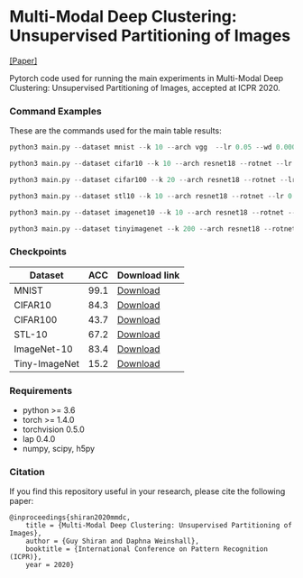 # Multi-Modal Deep Clustering: Unsupervised Partitioning of Images
[[Paper]](https://arxiv.org/abs/1912.02678)

Pytorch code used for running the main experiments in Multi-Modal Deep Clustering: Unsupervised Partitioning of Images, accepted at ICPR 2020.

### Command Examples
These are the commands used for the main table results:
```python
python3 main.py --dataset mnist --k 10 --arch vgg  --lr 0.05 --wd 0.0005 --epochs 50 --lr_decay_epochs 40 --lr_decay_gamma 0.1 --refine_epoch 20 --crop_size 24 20 16 --input_size 32 --rot_degree 25

python3 main.py --dataset cifar10 --k 10 --arch resnet18 --rotnet --lr 0.05 --wd 0.0005 --epochs 400 --lr_decay_epochs 300 --lr_decay_gamma 0.2 --refine_epoch 350 --crop_size 20 --input_size 32 --flip --color_jitter

python3 main.py --dataset cifar100 --k 20 --arch resnet18 --rotnet --lr 0.05 --wd 0.0001 --epochs 400 --lr_decay_epochs 300 --lr_decay_gamma 0.2 --refine_epoch 350 --crop_size 20 --input_size 32 --flip --color_jitter

python3 main.py --dataset stl10 --k 10 --arch resnet18 --rotnet --lr 0.05 --wd 0.0005 --epochs 400 --lr_decay_epochs 300 --lr_decay_gamma 0.2 --refine_epoch 350 --crop_size 64 --input_size 64 --flip --color_jitter

python3 main.py --dataset imagenet10 --k 10 --arch resnet18 --rotnet --lr 0.05 --wd 0.0005 --epochs 400 --lr_decay_epochs 300 --lr_decay_gamma 0.2 --refine_epoch 350 --crop_size 64 --input_size 64 --flip --color_jitter

python3 main.py --dataset tinyimagenet --k 200 --arch resnet18 --rotnet --lr 0.05 --wd 0.0001 --epochs 400 --lr_decay_epochs 300 --lr_decay_gamma 0.2 --refine_epoch 350 --crop_size 40 --input_size 64 --flip --color_jitter
```
### Checkpoints
| Dataset          | ACC               |Download link |
|------------------|-------------------|--------------|
| MNIST            | 99.1              |[Download](https://drive.google.com/file/d/1uqypeLL1ltmvBswXKaYBDjPdiGGzKce2/view?usp=sharing)  |
| CIFAR10          | 84.3              |[Download](https://drive.google.com/file/d/1-EGtlYj1KWe60JibtsoelDeIqwn10WP3/view?usp=sharing)  |
| CIFAR100         | 43.7              |[Download](https://drive.google.com/file/d/1VkTpH22GHz-Xz0QaI4zXlvaEvj8o5-Bk/view?usp=sharing)  |
| STL-10           | 67.2              |[Download](https://drive.google.com/file/d/15PtB2gfP4OWpuIioMUy1Y_C3UdaOC9kA/view?usp=sharing)  |
| ImageNet-10      | 83.4              |[Download](https://drive.google.com/file/d/1UL5PvYyTmCAws8Nskiqx9W5HQbf6JzhZ/view?usp=sharing)  |
| Tiny-ImageNet    | 15.2              |[Download](https://drive.google.com/file/d/18xUThrSl4_fOT8coExrfgD3YvNSX7VgX/view?usp=sharing)  |

### Requirements
- python >= 3.6
- torch >= 1.4.0
- torchvision 0.5.0
- lap 0.4.0
- numpy, scipy, h5py

### Citation
If you find this repository useful in your research, please cite the following paper:

    @inproceedings{shiran2020mmdc,
        title = {Multi-Modal Deep Clustering: Unsupervised Partitioning of Images},
        author = {Guy Shiran and Daphna Weinshall},
        booktitle = {International Conference on Pattern Recognition (ICPR)},
        year = 2020}

